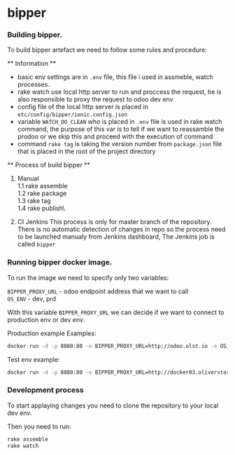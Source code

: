 # bipper
### Building bipper.
To build bipper artefact we need to follow some rules and procedure:

** Information **
 - basic env settings are in `.env` file, this file i used in assmeble, watch  processes.
 - rake watch use local http server to run and proccess the request, he is also responsible to proxy the request to odoo dev env
 - config file of the local http server is placed in `etc/config/bipper/ionic.config.json`
 - variable `WATCH_DO_CLEAN` who is placed in `.env` file is used in rake watch command, the purpose of this var is to tell if we want to reassamble the prodoo or we skip this and proceed with the execution of command
- command `rake tag` is taking the version number from `package.json` file that is placed in the root of the project directory

** Process of build bipper **

1. Manual\
 1.1 rake assemble\
 1.2 rake package\
 1.3 rake tag\
 1.4 rake publish\

2. CI Jenkins
This process is only for master branch of the repository. There is no automatic detection of changes in repo so the process need to be launched manualy from Jenkins dashboard, The Jenkins job is called `bipper`

### Running bipper docker image.
To run the image we need to specify only two variables:

`BIPPER_PROXY_URL` - odoo endpoint address that we want to call\
`OS_ENV` - dev, prd

With this variable `BIPPER_PROXY_URL` we can decide if we want to connect to production env or dev env.

Production example Examples:
```sh
docker run -d -p 8080:80 -e BIPPER_PROXY_URL=http://odoo.olst.io -e OS_ENV=prd 721728311103.dkr.ecr.eu-west-1.amazonaws.com/oliverstore/bipper:X.Y.Z
```

Test env example:
```sh
docker run -d -p 8080:80 -e BIPPER_PROXY_URL=http://docker03.oliverstore.com:60160 -e OS_ENV=dev 721728311103.dkr.ecr.eu-west-1.amazonaws.com/oliverstore/bipper:X.Y.Z
```

### Development process
To start applaying changes you need to clone the repository to your local dev env. 

Then you need to run:
```sh
rake assemble
rake watch
```

